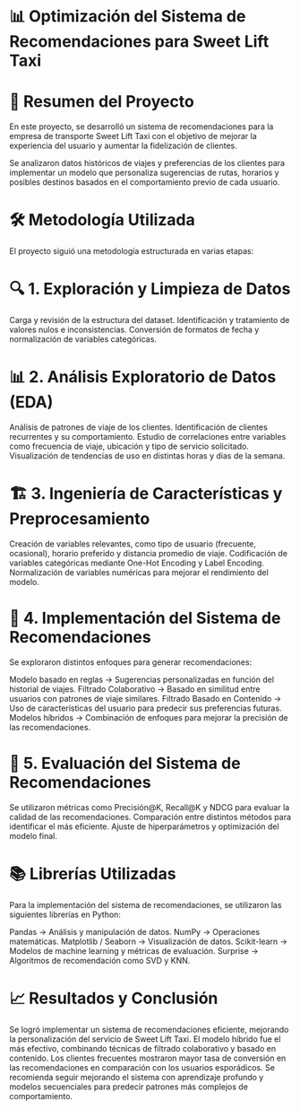 # 📊 Optimización del Sistema de Recomendaciones para Sweet Lift Taxi

# 📖 Resumen del Proyecto
En este proyecto, se desarrolló un sistema de recomendaciones para la empresa de transporte Sweet Lift Taxi con el objetivo de mejorar la experiencia del usuario y aumentar la fidelización de clientes.

Se analizaron datos históricos de viajes y preferencias de los clientes para implementar un modelo que personaliza sugerencias de rutas, horarios y posibles destinos basados en el comportamiento previo de cada usuario.

# 🛠 Metodología Utilizada
El proyecto siguió una metodología estructurada en varias etapas:

# 🔍 1. Exploración y Limpieza de Datos
Carga y revisión de la estructura del dataset.
Identificación y tratamiento de valores nulos e inconsistencias.
Conversión de formatos de fecha y normalización de variables categóricas.

# 📊 2. Análisis Exploratorio de Datos (EDA)
Análisis de patrones de viaje de los clientes.
Identificación de clientes recurrentes y su comportamiento.
Estudio de correlaciones entre variables como frecuencia de viaje, ubicación y tipo de servicio solicitado.
Visualización de tendencias de uso en distintas horas y días de la semana.

# 🏗️ 3. Ingeniería de Características y Preprocesamiento
Creación de variables relevantes, como tipo de usuario (frecuente, ocasional), horario preferido y distancia promedio de viaje.
Codificación de variables categóricas mediante One-Hot Encoding y Label Encoding.
Normalización de variables numéricas para mejorar el rendimiento del modelo.

# 🤖 4. Implementación del Sistema de Recomendaciones
Se exploraron distintos enfoques para generar recomendaciones:

Modelo basado en reglas → Sugerencias personalizadas en función del historial de viajes.
Filtrado Colaborativo → Basado en similitud entre usuarios con patrones de viaje similares.
Filtrado Basado en Contenido → Uso de características del usuario para predecir sus preferencias futuras.
Modelos híbridos → Combinación de enfoques para mejorar la precisión de las recomendaciones.

# 🎯 5. Evaluación del Sistema de Recomendaciones
Se utilizaron métricas como Precisión@K, Recall@K y NDCG para evaluar la calidad de las recomendaciones.
Comparación entre distintos métodos para identificar el más eficiente.
Ajuste de hiperparámetros y optimización del modelo final.

# 📚 Librerías Utilizadas
Para la implementación del sistema de recomendaciones, se utilizaron las siguientes librerías en Python:

Pandas → Análisis y manipulación de datos.
NumPy → Operaciones matemáticas.
Matplotlib / Seaborn → Visualización de datos.
Scikit-learn → Modelos de machine learning y métricas de evaluación.
Surprise → Algoritmos de recomendación como SVD y KNN.

# 📈 Resultados y Conclusión
Se logró implementar un sistema de recomendaciones eficiente, mejorando la personalización del servicio de Sweet Lift Taxi.
El modelo híbrido fue el más efectivo, combinando técnicas de filtrado colaborativo y basado en contenido.
Los clientes frecuentes mostraron mayor tasa de conversión en las recomendaciones en comparación con los usuarios esporádicos.
Se recomienda seguir mejorando el sistema con aprendizaje profundo y modelos secuenciales para predecir patrones más complejos de comportamiento.


